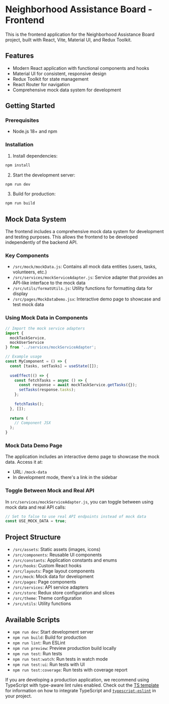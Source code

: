 # Neighborhood Assistance Board - Frontend

This is the frontend application for the Neighborhood Assistance Board project, built with React, Vite, Material UI, and Redux Toolkit.

## Features

- Modern React application with functional components and hooks
- Material UI for consistent, responsive design
- Redux Toolkit for state management
- React Router for navigation
- Comprehensive mock data system for development

## Getting Started

### Prerequisites

- Node.js 18+ and npm 

### Installation

1. Install dependencies:
```bash
npm install
```

2. Start the development server:
```bash
npm run dev
```

3. Build for production:
```bash
npm run build
```

## Mock Data System

The frontend includes a comprehensive mock data system for development and testing purposes. This allows the frontend to be developed independently of the backend API.

### Key Components

- `/src/mock/mockData.js`: Contains all mock data entities (users, tasks, volunteers, etc.)
- `/src/services/mockServiceAdapter.js`: Service adapter that provides an API-like interface to the mock data
- `/src/utils/formatUtils.js`: Utility functions for formatting data for display
- `/src/pages/MockDataDemo.jsx`: Interactive demo page to showcase and test mock data

### Using Mock Data in Components

```jsx
// Import the mock service adapters
import { 
  mockTaskService, 
  mockUserService 
} from '../services/mockServiceAdapter';

// Example usage
const MyComponent = () => {
  const [tasks, setTasks] = useState([]);
  
  useEffect(() => {
    const fetchTasks = async () => {
      const response = await mockTaskService.getTasks({});
      setTasks(response.tasks);
    };
    
    fetchTasks();
  }, []);
  
  return (
    // Component JSX
  );
}
```

### Mock Data Demo Page

The application includes an interactive demo page to showcase the mock data. Access it at:
- URL: `/mock-data`
- In development mode, there's a link in the sidebar

### Toggle Between Mock and Real API

In `src/services/mockServiceAdapter.js`, you can toggle between using mock data and real API calls:

```javascript
// Set to false to use real API endpoints instead of mock data
const USE_MOCK_DATA = true;
```

## Project Structure

- `/src/assets`: Static assets (images, icons)
- `/src/components`: Reusable UI components
- `/src/constants`: Application constants and enums
- `/src/hooks`: Custom React hooks
- `/src/layouts`: Page layout components
- `/src/mock`: Mock data for development
- `/src/pages`: Page components
- `/src/services`: API service adapters
- `/src/store`: Redux store configuration and slices
- `/src/theme`: Theme configuration
- `/src/utils`: Utility functions

## Available Scripts

- `npm run dev`: Start development server
- `npm run build`: Build for production
- `npm run lint`: Run ESLint
- `npm run preview`: Preview production build locally
- `npm run test`: Run tests
- `npm run test:watch`: Run tests in watch mode
- `npm run test:ui`: Run tests with UI
- `npm run test:coverage`: Run tests with coverage report

If you are developing a production application, we recommend using TypeScript with type-aware lint rules enabled. Check out the [TS template](https://github.com/vitejs/vite/tree/main/packages/create-vite/template-react-ts) for information on how to integrate TypeScript and [`typescript-eslint`](https://typescript-eslint.io) in your project.
